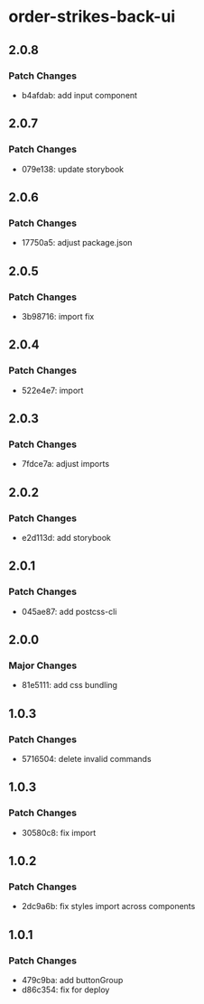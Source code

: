 # order-strikes-back-ui

## 2.0.8

### Patch Changes

- b4afdab: add input component

## 2.0.7

### Patch Changes

- 079e138: update storybook

## 2.0.6

### Patch Changes

- 17750a5: adjust package.json

## 2.0.5

### Patch Changes

- 3b98716: import fix

## 2.0.4

### Patch Changes

- 522e4e7: import

## 2.0.3

### Patch Changes

- 7fdce7a: adjust imports

## 2.0.2

### Patch Changes

- e2d113d: add storybook

## 2.0.1

### Patch Changes

- 045ae87: add postcss-cli

## 2.0.0

### Major Changes

- 81e5111: add css bundling

## 1.0.3

### Patch Changes

- 5716504: delete invalid commands

## 1.0.3

### Patch Changes

- 30580c8: fix import

## 1.0.2

### Patch Changes

- 2dc9a6b: fix styles import across components

## 1.0.1

### Patch Changes

- 479c9ba: add buttonGroup
- d86c354: fix for deploy

